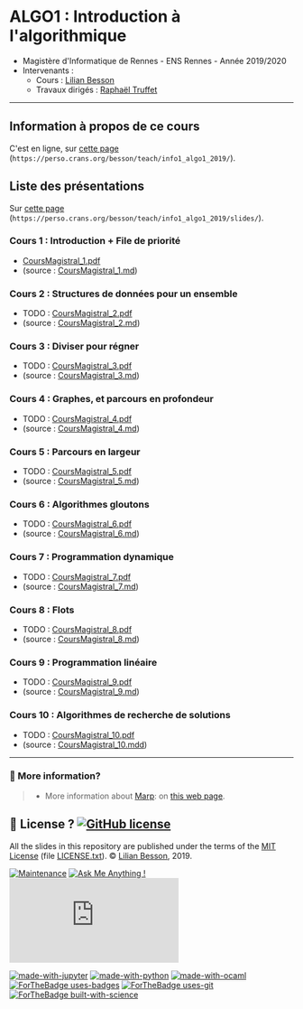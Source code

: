 # ALGO1 : Introduction à l'algorithmique

- Magistère d'Informatique de Rennes - ENS Rennes - Année 2019/2020
- Intervenants :
  + Cours : [Lilian Besson](https://perso.crans.org/besson/)
  + Travaux dirigés : [Raphaël Truffet](http://perso.eleves.ens-rennes.fr/people/Raphael.Truffet/)

----

## Information à propos de ce cours

C'est en ligne, sur [cette page](https://perso.crans.org/besson/teach/info1_algo1_2019/) (`https://perso.crans.org/besson/teach/info1_algo1_2019/`).

## Liste des présentations

Sur [cette page](https://perso.crans.org/besson/teach/info1_algo1_2019/slides/) (`https://perso.crans.org/besson/teach/info1_algo1_2019/slides/`).

### Cours 1 : Introduction + File de priorité
- [CoursMagistral_1.pdf](CoursMagistral_1.pdf)
- (source : [CoursMagistral_1.md](CoursMagistral_1.md))

### Cours 2 : Structures de données pour un ensemble
- TODO : [CoursMagistral_2.pdf](CoursMagistral_2.pdf)
- (source : [CoursMagistral_2.md](CoursMagistral_2.md))

### Cours 3 : Diviser pour régner
- TODO : [CoursMagistral_3.pdf](CoursMagistral_3.pdf)
- (source : [CoursMagistral_3.md](CoursMagistral_3.md))

### Cours 4 : Graphes, et parcours en profondeur
- TODO : [CoursMagistral_4.pdf](CoursMagistral_4.pdf)
- (source : [CoursMagistral_4.md](CoursMagistral_4.md))

### Cours 5 : Parcours en largeur
- TODO : [CoursMagistral_5.pdf](CoursMagistral_5.pdf)
- (source : [CoursMagistral_5.md](CoursMagistral_5.md))

### Cours 6 : Algorithmes gloutons
- TODO : [CoursMagistral_6.pdf](CoursMagistral_6.pdf)
- (source : [CoursMagistral_6.md](CoursMagistral_6.md))

### Cours 7 : Programmation dynamique
- TODO : [CoursMagistral_7.pdf](CoursMagistral_7.pdf)
- (source : [CoursMagistral_7.md](CoursMagistral_7.md))

### Cours 8 : Flots
- TODO : [CoursMagistral_8.pdf](CoursMagistral_8.pdf)
- (source : [CoursMagistral_8.md](CoursMagistral_8.md))

### Cours 9 : Programmation linéaire
- TODO : [CoursMagistral_9.pdf](CoursMagistral_9.pdf)
- (source : [CoursMagistral_9.md](CoursMagistral_9.md))

### Cours 10 : Algorithmes de recherche de solutions
- TODO : [CoursMagistral_10.pdf](CoursMagistral_10.pdf)
- (source : [CoursMagistral_10.mdd](CoursMagistral_10.pdf))

----

### :information_desk_person: More information?
> - More information about [Marp](https://yhatt.github.io/marp/): on [this web page](https://yhatt.github.io/marp/).

## :scroll: License ? [![GitHub license](https://img.shields.io/github/license/Naereen/ALGO1-Info1-2019.svg)](https://github.com/Naereen/ALGO1-Info1-2019/blob/master/LICENSE.txt)
All the slides in this repository are published under the terms of the [MIT License](https://lbesson.mit-license.org/) (file [LICENSE.txt](LICENSE.txt)).
© [Lilian Besson](https://GitHub.com/Naereen), 2019.

[![Maintenance](https://img.shields.io/badge/Maintained%3F-yes-green.svg)](https://GitHub.com/Naereen/ALGO1-Info1-2019/graphs/commit-activity)
[![Ask Me Anything !](https://img.shields.io/badge/Ask%20me-anything-1abc9c.svg)](https://GitHub.com/Naereen/ama)
[![Analytics](https://ga-beacon.appspot.com/UA-38514290-17/github.com/Naereen/ALGO1-Info1-2019/README.md?pixel)](https://GitHub.com/Naereen/ALGO1-Info1-2019/)

[![made-with-jupyter](https://img.shields.io/badge/Made%20with-Jupyter-1f425f.svg)](http://jupyter.org/) [![made-with-python](https://img.shields.io/badge/Made%20with-Python-1f425f.svg)](https://www.python.org/) [![made-with-ocaml](https://img.shields.io/badge/Made%20with-OCaml-1f425f.svg)](https://ocaml.org/)
[![ForTheBadge uses-badges](http://ForTheBadge.com/images/badges/uses-badges.svg)](http://ForTheBadge.com)
[![ForTheBadge uses-git](http://ForTheBadge.com/images/badges/uses-git.svg)](https://GitHub.com/)
[![ForTheBadge built-with-science](http://ForTheBadge.com/images/badges/built-with-science.svg)](https://GitHub.com/Naereen/)
